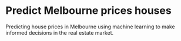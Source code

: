 # Predict Melbourne prices houses
Predicting house prices in Melbourne using machine learning to make informed decisions in the real estate market.
